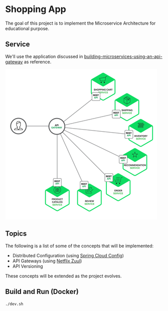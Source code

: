 # Shopping App

The goal of this project is to implement the Microservice Architecture for educational purpose.

## Service
 We'll use the application discussed in [building-microservices-using-an-api-gateway](https://www.nginx.com/blog/building-microservices-using-an-api-gateway/) as reference.

 ![diagram](api-gateway/api-gateway.png)

## Topics
The following is a list of some of the concepts that will be implemented:

* Distributed Configuration (using [Spring Cloud Config](https://cloud.spring.io/spring-cloud-config/))
* API Gateways (using [Netflix Zuul](https://cloud.spring.io/spring-cloud-netflix/multi/multi__router_and_filter_zuul.html))
* API Versioning

These concepts will be extended as the project evolves.

## Build and Run (Docker)
```./dev.sh```
